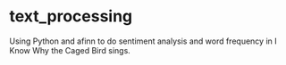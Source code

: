 # text_processing
Using Python and afinn to do sentiment analysis and word frequency in I Know Why the Caged Bird sings.
